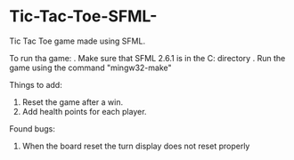 # Tic-Tac-Toe-SFML-
Tic Tac Toe game made using SFML.

To run tha game:
. Make sure that SFML 2.6.1 is in the C: directory
. Run the game using the command "mingw32-make"

Things to add:
1. Reset the game after a win.
2. Add health points for each player.

Found bugs:
1. When the board reset the turn display does not reset properly
